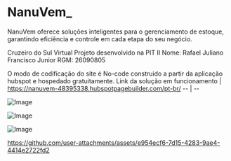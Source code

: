 # NanuVem_

NanuVem oferece soluções inteligentes para o gerenciamento de estoque, garantindo eficiência e controle em cada etapa do seu negócio.

<html>
<body>
<!--StartFragment--><b style="font-weight:normal;" id="docs-internal-guid-5add001a-7fff-eb91-0363-c758a9da18de"><div dir="ltr" style="margin-left:0pt;" align="left">

Cruzeiro do Sul Virtual 
Projeto desenvolvido na PIT II
Nome: Rafael Juliano Francisco Junior
RGM: 26090805

O modo de codificação do site é No-code construido a partir da aplicação hubspot e hospedado gratuitamente. 
Link da solução em funcionamento | https://nanuvem-48395338.hubspotpagebuilder.com/pt-br/
-- | --

![Image](https://github.com/user-attachments/assets/a8869993-79b7-4527-9855-899a006c6b41)

![Image](https://github.com/user-attachments/assets/ebedd551-286c-4e90-b099-5d309ea0b009)

![Image](https://github.com/user-attachments/assets/1d2ad52d-2812-442c-9aad-77bbe02af17d)
</div></b><!--EndFragment-->

https://github.com/user-attachments/assets/e954ecf6-7d15-4283-9ae4-4414e2722fd2


</html>


